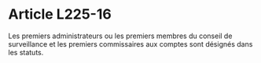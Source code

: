 # Article L225-16

Les premiers administrateurs ou les premiers membres du conseil de surveillance et les premiers commissaires aux comptes sont désignés dans les statuts.
